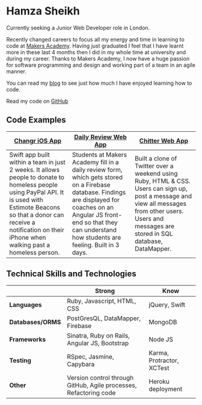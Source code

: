 Hamza Sheikh
============
Currently seeking a Junior Web Developer role in London.

Recently changed careers to focus all my energy and time in learning to code at [Makers Academy](http://www.makersacademy.com/). Having just graduated I feel that I have learnt more in these last 4 months then I did in my whole time at university and during my career. Thanks to Makers Academy, I now have a huge passion for software programming and design and working part of a team in an agile manner.

You can read my [blog](https://hsheikhm.wordpress.com/) to see just how much I have enjoyed learning how to code.

Read my code on [GitHub](https://github.com/hsheikhm)

Code Examples
-------------

| [Changr iOS App](https://github.com/hsheikhm/changr)| [Daily Review Web App](https://github.com/hsheikhm/daily_review_app)| [Chitter Web App](https://github.com/hsheikhm/chitter-challenge)  |
| ------------- | ------------- | ----- |
|Swift app built within a team in just 2 weeks. It allows people to donate to homeless people using PayPal API. It is used with Estimote Beacons so that a donor can receive a notification on their iPhone when walking past a homeless person.| Students at Makers Academy fill in a daily review form, which gets stored on a Firebase database. Findings are displayed for coaches on an Angular JS front-end so that they can understand how students are feeling. Built in 3 days.| Built a clone of Twitter over a weekend using Ruby, HTML & CSS. Users can sign up, post a message and view all messages from other users. Users and messages are stored in SQL database, DataMapper.|

Technical Skills and Technologies
----------------

|                    | Strong                                                            | Know                       |
| ------------------ | ----------------------------------------------------------------- | -------------------------- |
| **Languages**      | Ruby, Javascript, HTML, CSS                                       | jQuery, Swift              |
| **Databases/ORMS** | PostGresQL, DataMapper, Firebase                                  | MongoDB                    |
| **Frameworks**     | Sinatra, Ruby on Rails, Angular JS, Bootstrap                     | Node JS                    |
| **Testing**        | RSpec, Jasmine, Capybara                                          | Karma, Protractor, XCTest  |
| **Other**          | Version control through GitHub, Agile processes, Refactoring code | Heroku deployment          |
